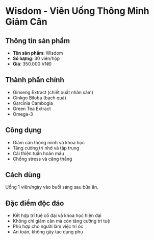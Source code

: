 # Wisdom - Viên Uống Thông Minh Giảm Cân

## Thông tin sản phẩm

- **Tên sản phẩm**: Wisdom
- **Số lượng**: 30 viên/hộp
- **Giá**: 350.000 VNĐ

## Thành phần chính

- Ginseng Extract (chiết xuất nhân sâm)
- Ginkgo Biloba (bạch quả)
- Garcinia Cambogia
- Green Tea Extract
- Omega-3

## Công dụng

- Giảm cân thông minh và khoa học
- Tăng cường trí nhớ và tập trung
- Cải thiện tuần hoàn máu
- Chống stress và căng thẳng

## Cách dùng

Uống 1 viên/ngày vào buổi sáng sau bữa ăn.

## Đặc điểm độc đáo

- Kết hợp trí tuệ cổ đại và khoa học hiện đại
- Không chỉ giảm cân mà còn tăng cường trí tuệ
- Phù hợp cho người làm việc trí óc
- An toàn, không gây tác dụng phụ
